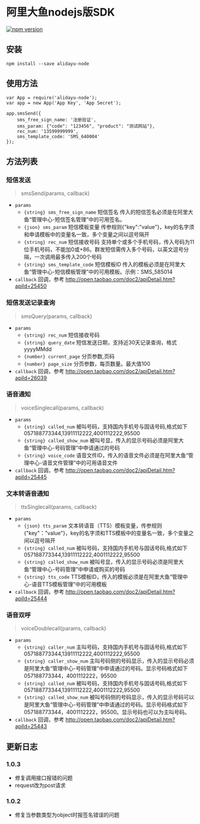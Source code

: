 # 阿里大鱼nodejs版SDK

[![npm version](https://img.shields.io/npm/v/alidayu-node.svg?style=flat-square)](https://www.npmjs.com/package/alidayu-node)

## 安装

````
npm install --save alidayu-node
````

## 使用方法
````
var App = require('alidayu-node');
var app = new App('App Key', 'App Secret');

app.smsSend({
    sms_free_sign_name: '注册验证',
    sms_param: {"code": "123456", "product": "测试网站"},
    rec_num: '13599999999',
    sms_template_code: 'SMS_640004'
});
````


## 方法列表

### 短信发送

> smsSend(params, callback)

- `params`
  - `{string} sms_free_sign_name` 短信签名 传入的短信签名必须是在阿里大鱼“管理中心-短信签名管理”中的可用签名。
  - `{json} sms_param` 短信模板变量 传参规则{"key":"value"}，key的名字须和申请模板中的变量名一致，多个变量之间以逗号隔开
  - `{string} rec_num` 短信接收号码 支持单个或多个手机号码，传入号码为11位手机号码，不能加0或+86。群发短信需传入多个号码，以英文逗号分隔，一次调用最多传入200个号码
  - `{string} sms_template_code` 短信模板ID 传入的模板必须是在阿里大鱼“管理中心-短信模板管理”中的可用模板。示例：SMS_585014
- `callback` 回调，参考 http://open.taobao.com/doc2/apiDetail.htm?apiId=25450

### 短信发送记录查询

> smsQuery(params, callback)

- `params`
  - `{string} rec_num` 短信接收号码
  - `{string} query_date` 短信发送日期，支持近30天记录查询，格式yyyyMMdd
  - `{number} current_page` 分页参数,页码
  - `{number} page_size` 分页参数，每页数量。最大值100
- `callback` 回调，参考 http://open.taobao.com/doc2/apiDetail.htm?apiId=26039

### 语音通知

> voiceSinglecall(params, callback)

- `params`
  - `{string} called_num` 被叫号码，支持国内手机号与固话号码,格式如下057188773344,13911112222,4001112222,95500
  - `{string} called_show_num` 被叫号显，传入的显示号码必须是阿里大鱼“管理中心-号码管理”中申请通过的号码
  - `{string} voice_code` 语音文件ID，传入的语音文件必须是在阿里大鱼“管理中心-语音文件管理”中的可用语音文件
- `callback` 回调，参考 http://open.taobao.com/doc2/apiDetail.htm?apiId=25445

### 文本转语音通知

> ttsSinglecall(params, callback)

- `params`
  - `{json} tts_param` 文本转语音（TTS）模板变量，传参规则{"key"："value"}，key的名字须和TTS模板中的变量名一致，多个变量之间以逗号隔开
  - `{string} called_num` 被叫号码，支持国内手机号与固话号码,格式如下057188773344,13911112222,4001112222,95500
  - `{string} called_show_num` 被叫号显，传入的显示号码必须是阿里大鱼“管理中心-号码管理”中申请或购买的号码
  - `{string} tts_code` TTS模板ID，传入的模板必须是在阿里大鱼“管理中心-语音TTS模板管理”中的可用模板
- `callback` 回调，参考 http://open.taobao.com/doc2/apiDetail.htm?apiId=25444

### 语音双呼

> voiceDoublecall(params, callback)

- `params`
  - `{string} caller_num` 主叫号码，支持国内手机号与固话号码,格式如下057188773344,13911112222,4001112222,95500
  - `{string} caller_show_num` 主叫号码侧的号码显示，传入的显示号码必须是阿里大鱼“管理中心-号码管理”中申请通过的号码。显示号码格式如下057188773344，4001112222，95500
  - `{string} called_num` 被叫号码，支持国内手机号与固话号码,格式如下057188773344,13911112222,4001112222,95500
  - `{string} called_show_num` 被叫号码侧的号码显示，传入的显示号码可以是阿里大鱼“管理中心-号码管理”中申请通过的号码。显示号码格式如下057188773344，4001112222，95500。显示号码也可以为主叫号码。
- `callback` 回调，参考 http://open.taobao.com/doc2/apiDetail.htm?apiId=25443

## 更新日志

### 1.0.3
- 修复调用接口报错的问题
- request改为post请求
### 1.0.2
- 修复当参数类型为object时报签名错误的问题